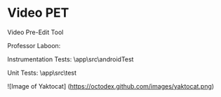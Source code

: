 # Video PET
Video Pre-Edit Tool


Professor Laboon:

Instrumentation Tests: \app\src\androidTest

Unit Tests: \app\src\test

![Image of Yaktocat]
(https://octodex.github.com/images/yaktocat.png)
